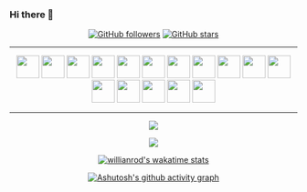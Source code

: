 ### Hi there 👋

<!--
**elifsenaerdogan/elifsenaerdogan** is a ✨ _special_ ✨ repository because its `README.md` (this file) appears on your GitHub profile.

Here are some ideas to get you started:

- 🔭 I’m currently working on ...
- 🌱 I’m currently learning ...
- 👯 I’m looking to collaborate on ...
- 🤔 I’m looking for help with ...
- 💬 Ask me about ...
- 📫 How to reach me: ...
- 😄 Pronouns: ...
- ⚡ Fun fact: ...
-->

<!-- ![GitHub stars](https://img.shields.io/github/stars/kalayciburak?style=social) -->
<div align="center">

[![GitHub followers](https://img.shields.io/github/followers/kalayciburak?style=flat&logo=github)](https://github.com/kalayciburak?tab=followers)
[![GitHub stars](https://img.shields.io/github/stars/kalayciburak?style=flat&logo=github&)](https://github.com/kalayciburak?tab=repositories)
<!--- [![Github visitors](https://visitor-badge.glitch.me/badge?page_id=kalayciburak.visitor-badge)](https://gitHub.com/kalayciburak) -->

<!-- <img src="https://c.tenor.com/GKlLEY5omHwAAAAC/bored-anime.gif"> -->
<hr>


[//]: # (## ⬇️ Contact me via these platforms!)

[//]: # ()
[//]: # (<a href="https://www.twitter.com/torukobyte" target="_blank"><img src="https://user-images.githubusercontent.com/61664693/116171179-f237f180-a710-11eb-9ff4-3b3935c74d44.png" width="55px"></img></a>)

[//]: # (<a href="https://www.linkedin.com/in/kalayciburak" target="_blank"><img src="https://user-images.githubusercontent.com/61664693/116171176-f19f5b00-a710-11eb-84e9-b16771b30e2d.png" width="55x"></img></a>)

[//]: # (<a href="https://www.instagram.com/torukobyte" target="_blank"><img src="https://user-images.githubusercontent.com/61664693/116333770-b702f480-a7dc-11eb-8654-0378659e4719.png" width="55px"></img></a>)

[//]: # (<a href="mailto:kalayciburak1996@gmail.com" target="_blank"><img src="https://user-images.githubusercontent.com/61664693/116171180-f237f180-a710-11eb-9aea-560e6d4490b7.png" width="55px"></img></a>)

<!--
<a href="https://www.twitter.com/torukobyte/" target="_blank" rel="nofollow"><img alt="Burak's Linkedin" src="https://img.shields.io/badge/Twitter-1DA1F2??style=flat-square&logo=twitter&logoColor=white" /></a>
  <a href="https://www.linkedin.com/in/torukobyte/" target="_blank" rel="nofollow"><img alt="Burak's Linkedin" src="https://img.shields.io/badge/LinkedIn-0A66C2??style=flat-square&logo=linkedin&logoColor=white" /></a>
  <a href="mailto:torukobyte@gmail.com" target="_blank" rel="nofollow"><img alt="Burak's Mail Address" src="https://img.shields.io/badge/Gmail-F14236??style=flat-square&logo=gmail&logoColor=white" /></a>
-->


<!--
<img src="https://img.shields.io/badge/Python-0b8056??style=flat-square&logo=python&logoColor=white"></img>
<img src="https://img.shields.io/badge/C%23-953DAC??style=flat-square&logo=c-sharp&logoColor=white"></img>
<img src="https://img.shields.io/badge/JavaScript-EFD81D??style=flat-square&logo=javascript&logoColor=black"></img>
<img src="https://img.shields.io/badge/Java-9E0000??style=flat-square&logo=java&logoColor=white"></img>
<img src="https://img.shields.io/badge/Ionic-5291FF??style=flat-square&logo=ionic&logoColor=white"></img>
<img src="https://img.shields.io/badge/Flutter-015496??style=flat-square&logo=flutter&logoColor=white"></img>
<img src="https://img.shields.io/badge/Dart-183B55??style=flat-square&logo=dart&logoColor=white"></img>
<img src="https://img.shields.io/badge/TypeScript-2F74C0??style=flat-square&logo=typescript&logoColor=white"></img>
<img src="https://img.shields.io/badge/.Net-6B18E7??style=flat-square&logo=.net&logoColor=white"></img>
<img src="https://img.shields.io/badge/PHP-8892BF??style=flat-square&logo=php&logoColor=white"></img>
<img src="https://img.shields.io/badge/CSS-0B75C2??style=flat-square&logo=css3&logoColor=white"></img>
<img src="https://img.shields.io/badge/HTML5-DD4B25??style=flat-square&logo=html5&logoColor=white"></img>
-->

<a href="https://www.python.org/"><img src="https://user-images.githubusercontent.com/61664693/116169127-b307a180-a70c-11eb-9097-06d1f280065e.png" width="40px"></img></a>
<a href="https://docs.microsoft.com/en-us/dotnet/csharp/"><img src="https://user-images.githubusercontent.com/61664693/116169150-b6029200-a70c-11eb-9921-7069d54849ae.png" width="40px"></img></a>
<a href="https://www.javascript.com/"><img src="https://user-images.githubusercontent.com/61664693/116169142-b569fb80-a70c-11eb-8de0-029cbc2b2aef.png" width="40px"></img></a>
 <a href="https://nodejs.org/en/" ><img src="https://user-images.githubusercontent.com/61664693/116169136-b4d16500-a70c-11eb-8418-48daba4e08ef.png" width="40px"></img></a>
<a href="https://golang.org/"><img src="https://user-images.githubusercontent.com/61664693/130692276-856d310d-e033-4df0-bafb-cf999bf40aa5.png" width="40px"></img></a>
<a href="https://www.java.com/"><img src="https://user-images.githubusercontent.com/61664693/116169128-b3a03800-a70c-11eb-8fbe-55a5c4ad2689.png" width="40px"></img></a>
<a href="https://ionicframework.com/"><img src="https://user-images.githubusercontent.com/61664693/116169148-b6029200-a70c-11eb-8747-163f97723dc4.png" width="40px"></img></a>
<a href="https://www.typescriptlang.org/"><img src="https://user-images.githubusercontent.com/61664693/116169149-b6029200-a70c-11eb-9169-e68b84f77b9c.png" width="40px"></img></a>
<a href="https://flutter.dev/"><img src="https://user-images.githubusercontent.com/61664693/116169134-b438ce80-a70c-11eb-9029-35fbfdd926ae.png" width="40px"></img></a>
<a href="https://dart.dev/" ><img src="https://user-images.githubusercontent.com/61664693/116169151-b69b2880-a70c-11eb-9b5f-d6963d384b83.png" width="40px"></img></a>
<a href="https://docs.microsoft.com/en-us/dotnet/"><img src="https://user-images.githubusercontent.com/61664693/116169144-b569fb80-a70c-11eb-8e31-211ff32c07b5.png" width="40px"></img></a>
<a href="https://spring.io/" ><img src="https://user-images.githubusercontent.com/61664693/117315252-3012e380-ae90-11eb-9b64-1e3affd3b07d.png" width="40px"></img></a>
<a href="https://reactjs.org/" ><img src="https://user-images.githubusercontent.com/61664693/116169130-b3a03800-a70c-11eb-9a72-bc4842458b80.png" width="40px"></img></a>
<a href="https://angular.io/" ><img src="https://user-images.githubusercontent.com/61664693/116169133-b438ce80-a70c-11eb-8e91-4d57e3f94851.png" width="40px"></img></a>
<a href="https://firebase.google.com/" ><img src="https://user-images.githubusercontent.com/61664693/116169154-b69b2880-a70c-11eb-8220-18127bb1e9a8.png" width="40px"></img></a>
<a href="https://en.wikipedia.org/wiki/CSS"><img src="https://user-images.githubusercontent.com/61664693/116169139-b569fb80-a70c-11eb-8df4-4fa9be0bebe3.png" width="40px"></img></a>
<!-- <a href="https://www.php.net/"><img src="https://user-images.githubusercontent.com/61664693/116169129-b3a03800-a70c-11eb-82ec-4586e8f751e9.png" width="40px"></img></a> -->
<!-- <a href="https://en.wikipedia.org/wiki/HTML5"><img src="https://user-images.githubusercontent.com/61664693/116169137-b4d16500-a70c-11eb-86b9-304ea63ba9d1.png" width="40px"></img></a> -->
<hr>

<p align="center">
  <p>
    <a href="https://github.com/kalayciburak" target="_blank">
    <img src="https://github-readme-stats.vercel.app/api?username=kalayciburak&count_private=true&show_icons=true&theme=nord">
      </a>
</p>
  <p>
  <a href="https://github.com/kalayciburak" target="_blank">
  <img align="center" src="https://github-readme-streak-stats.herokuapp.com?user=kalayciburak&theme=nord&date_format=j%20M%5B%20Y%5D" />
  </a>
  </p>

[![willianrod's wakatime stats](https://github-readme-stats.vercel.app/api/wakatime?username=torukobyte&theme=nord&v=2&layout=compact&langs_count=10&hide=Markdown,Config,xml,yaml,json,Cocoa,Solution+file,Csproj,textmate,Gitignore+file,Other,Text,cshtml,Groovy,IL,AUTO_DETECTED,csharp,Jsonc,Publish+Profile+file)](https://github.com/kalayciburak)


  <!-- <p>
  <a href="https://github.com/kalayciburak?tab=repositories" target="_blank">
  <img src="https://github-readme-stats.vercel.app/api/top-langs/?username=kalayciburak&layout=compact&show_icons=true&theme=nord">
  </a>
  </p> -->

[![Ashutosh's github activity graph](https://github-readme-activity-graph.cyclic.app/graph?username=kalayciburak&theme=nord)](https://github.com/kalayciburak)
</div>

